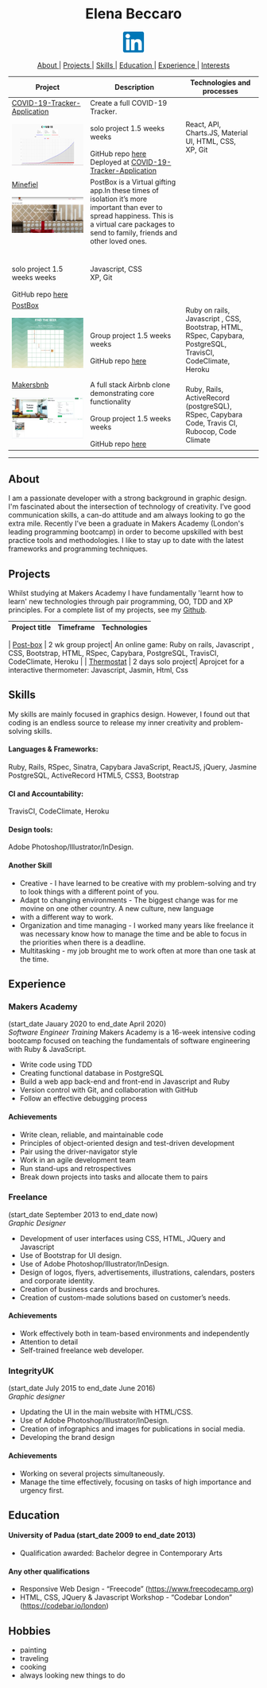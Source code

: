 <h1 align="center">Elena Beccaro</h1>
<p align="center">
<a href="https://www.linkedin.com/in/elenabeccaro/">
<img src="images/linkedin.png" alt="linkedin" hspace="50" height="42" width="42"></a>
<div align="center">

[About ](#About) |
[Projects ](#Projects) |
[Skills ](#Skills) |
[Education ](#Education) |
[Experience ](#Experience) |
[Interests ](#Hobbies)

</div>

|Project        |Description                                           |Technologies and processes              |
|----------|------------------------------------------------------|----------------------------------------|
|[COVID-19-Tracker-Application](https://github.com/elebecca/COVID-19-Tracker-Application.git)</b><br><br>![screenshot](covid.PNG)</b><br><br>|Create a full COVID-19 Tracker.<br><br> solo project 1.5 weeks weeks<br><br>GitHub repo [here](https://github.com/elebecca/COVID-19-Tracker-Application.git)<br> Deployed at [COVID-19-Tracker-Application](https://covid19statswebsite.netlify.com/) |React, API, Charts.JS, Material UI, HTML, CSS, <br>XP, Git|
[Minefiel](https://github.com/elebecca/Minefield)</b><br><br>![screenshot](postbox.png)</b><br><br>|PostBox is a Virtual gifting app.In these times of isolation it’s more important than ever to spread happiness. This is a virtual care packages to send to family, friends and other loved ones.
<br><br> solo project 1.5 weeks weeks<br><br>GitHub repo [here](https://github.com/elebecca/Minefield) |Javascript, CSS <br>XP, Git|
[PostBox](https://github.com/elebecca/MakersPostBox)</b><br><br>![screenshot](minefield.png)</b><br><br>|<br><br> Group project 1.5 weeks weeks<br><br>GitHub repo [here](https://github.com/elebecca/MakersPostBox) |Ruby on rails, Javascript , CSS, Bootstrap, HTML, RSpec, Capybara, PostgreSQL, TravisCI, CodeClimate, Heroku  |
|[Makersbnb](https://github.com/elebecca/Makersbnb.git)</b><br><br>![screenshot](Makersb&b.PNG)</b><br><br>|A full stack Airbnb clone demonstrating core functionality<br><br>Group project 1.5 weeks weeks<br><br>GitHub repo [here](https://github.com/elebecca/Makersbnb.git) |Ruby, Rails, ActiveRecord (postgreSQL), RSpec, Capybara Code, Travis CI, Rubocop, Code Climate|




---------
## About
I am a passionate developer with a strong background in graphic design. I'm fascinated about the intersection of technology of creativity. I’ve  good communication skills, a can-do attitude and am always looking to go the extra mile. Recently I’ve been a graduate in Makers Academy (London's leading programming bootcamp) in order to become upskilled with best practice tools and methodologies.
I like to stay up to date with the latest frameworks and programming techniques.


## Projects

Whilst studying at Makers Academy I have fundamentally 'learnt how to learn' new technologies through pair programming, OO, TDD and XP principles. For a complete list of my projects, see my [Github](https://github.com/elebecca).


| Project title    | Timeframe          | Technologies        |
| ---                                                                     |---                 |---                                                        |

| [Post-box](https://github.com/elebecca/MakersPostBox) | 2 wk group project| An online game: Ruby on rails, Javascript , CSS, Bootstrap, HTML, RSpec, Capybara, PostgreSQL, TravisCI, CodeClimate, Heroku                                |
| [Thermostat](https://github.com/elebecca/thermostat)  | 2 days solo project| Aprojcet for a interactive thermometer: Javascript, Jasmin, Html, Css

## Skills

My skills are mainly focused in graphics design. However, I found out that coding is an endless source to release my inner creativity and problem-solving skills.

#### Languages & Frameworks: 
Ruby, Rails, RSpec, Sinatra, Capybara
JavaScript, ReactJS, jQuery, Jasmine
PostgreSQL, ActiveRecord
HTML5, CSS3, Bootstrap
#### CI and Accountability: 	
TravisCI, CodeClimate, Heroku
#### Design tools: 			
Adobe Photoshop/Illustrator/InDesign.

#### Another Skill

- Creative - I have learned to be creative with my problem-solving and try to look things with a different point of you.
- Adapt to changing environments - The biggest change was for me movine on one other country. A new culture, new language 
- with a different way to work.
- Organization and time managing - I worked many years like freelance it was necessary know how to manage the time and
  be able to focus in the priorities when there is a deadline.
- Multitasking - my job brought me to work often at more than one task at the time.

## Experience
### Makers Academy
(start_date Jauary 2020 to end_date April 2020)  
*Software Engineer Training*
Makers Academy is a 16-week intensive coding bootcamp focused on teaching the fundamentals of software engineering with Ruby & JavaScript.

- Write code using TDD
- Creating functional database in PostgreSQL
- Build a web app back-end and front-end in Javascript and Ruby 
- Version control with Git, and collaboration with GitHub
- Follow an effective debugging process

#### Achievements
- Write clean, reliable, and maintainable code
- Principles of object-oriented design and test-driven development
- Pair using the driver-navigator style
- Work in an agile development team
- Run stand-ups and retrospectives
- Break down projects into tasks and allocate them to pairs

### Freelance
(start_date September 2013 to end_date now)    
*Graphic Designer*  

- Development of user interfaces using CSS, HTML, JQuery and Javascript
- Use of Bootstrap for UI design.
- Use of Adobe Photoshop/Illustrator/InDesign.
- Design of logos, flyers, advertisements, illustrations, calendars, posters and corporate identity.
- Creation of business cards and brochures.
- Creation of custom-made solutions based on customer’s needs.

#### Achievements
- Work effectively both in team-based environments and independently
- Attention to detail 
- Self-trained freelance web developer.

### IntegrityUK
(start_date July 2015 to end_date June 2016)   
*Graphic designer* 

- Updating the UI in the main website with HTML/CSS.
- Use of Adobe Photoshop/Illustrator/InDesign.
- Creation of infographics and images for publications in social media.
- Developing the brand design

#### Achievements
- Working on several projects simultaneously. 
- Manage the time effectively, focusing on tasks of high importance and urgency first.

## Education

#### University of Padua (start_date 2009 to end_date 2013)

- Qualification awarded: Bachelor degree in Contemporary Arts

#### Any other qualifications

- Responsive Web Design - “Freecode” (https://www.freecodecamp.org) 
- HTML, CSS, JQuery & Javascript Workshop - “Codebar London” (https://codebar.io/london)

## Hobbies

- painting 
- traveling 
- cooking
- always looking new things to do
